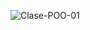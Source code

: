 ![Clase-POO-01](https://user-images.githubusercontent.com/88634717/131588588-119cd4d6-c851-4414-99f6-995846fca995.jpg)
